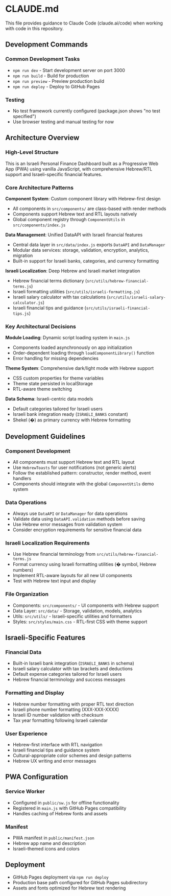 # CLAUDE.md

This file provides guidance to Claude Code (claude.ai/code) when working with code in this repository.

## Development Commands

### Common Development Tasks
- `npm run dev` - Start development server on port 3000
- `npm run build` - Build for production
- `npm run preview` - Preview production build
- `npm run deploy` - Deploy to GitHub Pages

### Testing
- No test framework currently configured (package.json shows "no test specified")
- Use browser testing and manual testing for now

## Architecture Overview

### High-Level Structure
This is an Israeli Personal Finance Dashboard built as a Progressive Web App (PWA) using vanilla JavaScript, with comprehensive Hebrew/RTL support and Israeli-specific financial features.

### Core Architecture Patterns

**Component System**: Custom component library with Hebrew-first design
- All components in `src/components/` are class-based with render methods
- Components support Hebrew text and RTL layouts natively
- Global component registry through `ComponentUtils` in `src/components/index.js`

**Data Management**: Unified DataAPI with Israeli financial features
- Central data layer in `src/data/index.js` exports `DataAPI` and `DataManager` 
- Modular data services: storage, validation, encryption, analytics, migration
- Built-in support for Israeli banks, categories, and currency formatting

**Israeli Localization**: Deep Hebrew and Israeli market integration
- Hebrew financial terms dictionary (`src/utils/hebrew-financial-terms.js`)
- Israeli formatting utilities (`src/utils/israeli-formatting.js`)
- Israeli salary calculator with tax calculations (`src/utils/israeli-salary-calculator.js`)
- Israeli financial tips and guidance (`src/utils/israeli-financial-tips.js`)

### Key Architectural Decisions

**Module Loading**: Dynamic script loading system in `main.js`
- Components loaded asynchronously on app initialization
- Order-dependent loading through `loadComponentLibrary()` function
- Error handling for missing dependencies

**Theme System**: Comprehensive dark/light mode with Hebrew support
- CSS custom properties for theme variables
- Theme state persisted in localStorage
- RTL-aware theme switching

**Data Schema**: Israeli-centric data models
- Default categories tailored for Israeli users
- Israeli bank integration ready (`ISRAELI_BANKS` constant)
- Shekel (�) as primary currency with Hebrew formatting

## Development Guidelines

### Component Development
- All components must support Hebrew text and RTL layout
- Use `HebrewToasts` for user notifications (not generic alerts)
- Follow the established pattern: constructor, render method, event handlers
- Components should integrate with the global `ComponentUtils` demo system

### Data Operations
- Always use `DataAPI` or `DataManager` for data operations
- Validate data using `DataAPI.validation` methods before saving
- Use Hebrew error messages from validation system
- Consider encryption requirements for sensitive financial data

### Israeli Localization Requirements
- Use Hebrew financial terminology from `src/utils/hebrew-financial-terms.js`
- Format currency using Israeli formatting utilities (� symbol, Hebrew numbers)
- Implement RTL-aware layouts for all new UI components
- Test with Hebrew text input and display

### File Organization
- Components: `src/components/` - UI components with Hebrew support
- Data Layer: `src/data/` - Storage, validation, models, analytics
- Utils: `src/utils/` - Israeli-specific utilities and formatters
- Styles: `src/styles/main.css` - RTL-first CSS with theme support

## Israeli-Specific Features

### Financial Data
- Built-in Israeli bank integration (`ISRAELI_BANKS` in schema)
- Israeli salary calculator with tax brackets and deductions
- Default expense categories tailored for Israeli users
- Hebrew financial terminology and success messages

### Formatting and Display
- Hebrew number formatting with proper RTL text direction
- Israeli phone number formatting (XXX-XXX-XXXX)
- Israeli ID number validation with checksum
- Tax year formatting following Israeli calendar

### User Experience
- Hebrew-first interface with RTL navigation
- Israeli financial tips and guidance system
- Cultural-appropriate color schemes and design patterns
- Hebrew UX writing and error messages

## PWA Configuration

### Service Worker
- Configured in `public/sw.js` for offline functionality
- Registered in `main.js` with GitHub Pages compatibility
- Handles caching of Hebrew fonts and assets

### Manifest
- PWA manifest in `public/manifest.json`
- Hebrew app name and description
- Israeli-themed icons and colors

## Deployment
- GitHub Pages deployment via `npm run deploy`
- Production base path configured for GitHub Pages subdirectory
- Assets and fonts optimized for Hebrew text rendering
